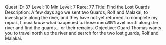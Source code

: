 Quest ID: 37
Level: 10
Min Level: 7
Race: 77
Title: Find the Lost Guards
Description: A few days ago we sent two Guards, Rolf and Malakai, to investigate along the river, and they have not yet returned.To complete my report, I must know what happened to those men.$B$BTravel north along the river and find the guards... or their remains.
Objective: Guard Thomas wants you to travel north up the river and search for the two lost guards, Rolf and Malakai.
